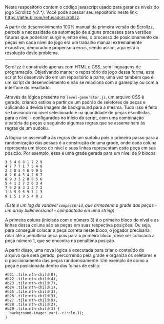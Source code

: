 Neste respositório contem o código javascript usado para gerar os níveis do jogo Scrollzz *(v2.\*)*. Você pode acessar seu repositório neste link: https://github.com/refusado/scrollzz.

A partir do desenvolvimento 100% manual da primeira versão do Scrollzz, percebi a necessidade da automação de alguns processos para versões futuras que poderiam surgir e, entre eles, o processo de posicionamento de peças em cada nível do jogo era um trabalho manual extremamente exaustivo, demorado e propenso a erros, sendo assim, aqui está a resolução deste problema.

---

Scrollzz é construído apenas com HTML e CSS, sem linguagens de programação. Objetivando manter o repositório do jogo dessa forma, este script foi desenvolvido em um repositório à parte, uma vez também que é um script de desenvolvimento e não se relaciona com a gameplay ou com a interface do resultado.

Através da lógica presente no `level-generator.js`, um arquivo CSS é gerado, criando estilos a partir de um padrão de seletores de peças e aplicando a devida imagem de background para a mesma. Tudo isso é feito se baseando no nível selecionado e na quantidade de peças escolhidas para o nível - configurados no início do script, com uma combinação aleatória de peças e seguindo algumas regras que se assemalham às regras de um sudoku.

A lógica se assemalha às regras de um sudoku pois o primeiro passo para a randomização das pessas é a construção de uma grade, onde cada coluna representa um bloco do nível e suas linhas representam cada peça em sua posição. Por exemplo, essa é uma grade gerada para um nível de 9 blocos:

```
3 5 4 6 8 1 7 2 9 
4 7 7 7 1 7 5 4 8 
2 3 8 5 4 6 9 9 5 
8 2 6 4 5 4 2 6 7 
6 9 3 3 2 8 8 5 6 
5 4 1 2 7 2 6 3 4 
7 6 2 8 3 3 3 7 2 
1 8 9 9 6 9 1 1 3 
9 1 5 1 9 5 4 8 1 
```
*(Este é um log da variável `compactGrid`, que armazena a grade das peças - um array bidimensional - compactada em uma string)*

A primeira coluna (iniciada com o número 3) é o primeiro bloco do nível e as linhas dessa coluna são as peças em suas respectiva posições. Ou seja, para conseguir colocar a peça correta neste bloco, o jogador precisaria rolar até a penúltima peça pois para o primeiro bloco, deve ser colocada a peça número 1, que se encontra na penúltima posição.

A partir disso, uma nova lógica é executada para criar o conteúdo do arquivo que será gerado, percorrendo pela grade e organiza os seletores e o posicionamento das peças randomicamente. Um exemplo de como a peça é posicionada dentro das folhas de estilo:

```
#b21 .tile:nth-child(8),
#b22 .tile:nth-child(4),
#b23 .tile:nth-child(7),
#b24 .tile:nth-child(1),
#b25 .tile:nth-child(3),
#b26 .tile:nth-child(3),
#b27 .tile:nth-child(9),
#b28 .tile:nth-child(2),
#b29 .tile:nth-child(3) {
  background-image: var(--circle-1);
}
```

<!-- * Esta sequência de código adiciona a primeira peça do puzzle (imagem número 1) à oitava posição do primeiro bloco (`#b21 .tile:nth-child(8)`), à quarta posição do segundo bloco (``) -->
<!-- Cada bloco de um nível tem o seu ID único, nomeados pelo número do nível somado a sua posíção: `#b23` representa o terceiro bloco do nível dois. -->